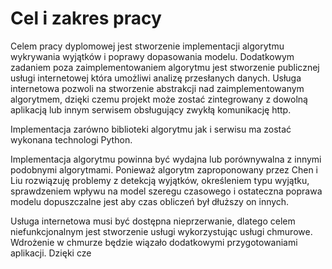 # Cel i zakres pracy
Celem pracy dyplomowej jest stworzenie implementacji algorytmu wykrywania wyjątków i poprawy dopasowania modelu.
Dodatkowym zadaniem poza zaimplementowaniem algorytmu jest stworzenie publicznej usługi internetowej która umożliwi analizę przesłanych danych. Usługa internetowa pozwoli na stworzenie abstrakcji nad zaimplementowanym algorytmem, dzięki czemu projekt może zostać zintegrowany z dowolną aplikacją lub innym serwisem
obsługujący zwykłą komunikację http. 

Implementacja zarówno biblioteki algorytmu jak i serwisu ma zostać wykonana technologi Python. 

Implementacja algorytmu powinna być wydajna lub porównywalna z innymi podobnymi algorytmami. Ponieważ algorytm zaproponowany przez Chen i Liu rozwiązuję problemy z detekcją wyjątków, określeniem typu wyjątku, sprawdzeniem wpływu na model szeregu czasowego i ostateczna poprawa modelu dopuszczalne
jest aby czas obliczeń był dłuższy on innych.

Usługa internetowa musi być dostępna nieprzerwanie, dlatego celem niefunkcjonalnym jest stworzenie usługi wykorzystując usługi chmurowe. Wdrożenie w chmurze będzie wiązało dodatkowymi przygotowaniami aplikacji. Dzięki cze
